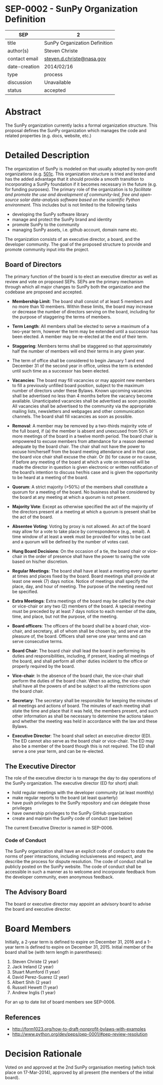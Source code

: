 # SEP-0002 - SunPy Organization Definition

| SEP           | 2 |
|---------------|---|
| title         | SunPy Organization Definition |
| author(s)     | Steven Christe |
| contact email | steven.d.christe@nasa.gov |
| date-creation | 2014/02/16 |
| type          | process |
| discussion    | Unavailable |
| status        | accepted |

# Abstract
The SunPy organization currently lacks a formal organization
structure. This proposal defines the SunPy organization which manages
the code and related properties (e.g. docs, website, etc.)

# Detailed Description
The organization of SunPy is modeled on that usually adopted by
non-profit organizations (e.g.
[501c](http://en.wikipedia.org/wiki/501(c)_organization). This
organization structure is tried and tested and has the added advantage
that it should provide a smooth transition to incorporating a SunPy
foundation if it becomes necessary in the future (e.g. for funding
purposes). The primary role of the organization is to *facilitate and
promote the use and development of community-led, free and
open-source solar data-analysis software based on the scientific
Python environment*. This includes but is not limited to the following
tasks

* developing the SunPy software library
* manage and protect the SunPy
brand and identity
* promote SunPy to the community
* managing SunPy assets, i.e. github account, domain name etc.

The organization consists of an executive director, a board, and the
developer community. The goal of the proposed structure to provide and
promote community input into the project.

## Board of Directors
The primary function of the board is to elect an executive director as
well as review and vote on proposed SEPs. SEPs are the primary
mechanism through which all major changes to SunPy both the
organization and the codebase are proposed and accepted.

* **Membership Limit**: The board shall consist of at least 5 members
and no more than 10 members. Within these limits, the board may
increase or decrease the number of directors serving on the board,
including for the purpose of staggering the terms of members.

* **Term Length**: All members shall be elected to serve a maximum of
a two-year term, however the term may be extended until a successor
has been elected. A member may be re-elected at the end of their term.

* **Staggering**: Members terms shall be staggered so that
approximately half the number of members will end their terms in any
given year.

* The term of office shall be considered to begin January 1 and end
December 31 of the second year in office, unless the term is extended
until such time as a successor has been elected.

* **Vacancies**: The board may fill vacancies or may appoint new
members to fill a previously unfilled board position, subject to the
maximum number of directors under these Bylaws.  Known upcoming
vacancies shall be advertised no less than 4 months before the vacancy
become available.  Unanticipated vacancies shall be advertised as soon
possible.  All vacancies shall be advertised to the community via the
appropriate mailing lists, newsletters and webpages and other
communication channels.  The board shall fill vacancies as soon as
possible.

* **Removal**: A member may be removed by a two-thirds majority vote
of the full board, if (a) the member is absent and unexcused from 50%
or more meetings of the board in a twelve month period.  The board
chair is empowered to excuse members from attendance for a reason
deemed adequate by the board chair. The chair shall not have the power
to excuse him/herself from the board meeting attendance and in that
case, the board vice chair shall excuse the chair. Or (b) for cause or
no cause, if before any meeting of the board at which a vote on
removal will be made the director in question is given electronic or
written notification of the board’s intention to discuss her/his case
and is given the opportunity to be heard at a meeting of the board.

* **Quorum**:  A strict majority (>50%) of the members shall
constitute a quorum for a meeting of the board. No business shall be
considered by the board at any meeting at which a quorum is not
present.

* **Majority Vote**:  Except as otherwise specified the act of the
majority of the directors present at a meeting at which a quorum is
present shall be the act of the board.

* **Absentee Voting**:  Voting by proxy is not allowed.
An act of the board may allow for a vote to take place by correspondence
(e.g., email). A time window of at least a week must be provided for votes to
be cast and a quorum will be defined by the number of votes cast.

* **Hung Board Decisions**: On the occasion of a tie, the board chair
or vice-chair in the order of presence shall have the power to swing
the vote based on his/her discretion.

* **Regular Meetings**:  The board shall have at least a meeting every
quarter at times and places fixed by the board. Board meetings shall
provide at least one week (7) days notice. Notice of meetings shall
specify the place, day, and hour of meeting. The purpose of the
meeting need not be specified.

* **Extra Meetings**:  Extra meetings of the board may be called by
the chair or vice-chair or any two (2) members of the board.  A
special meeting must be preceded by at least 7 days notice to each
member of the date, time, and place, but not the purpose, of the
meeting.

* **Board officers**: The officers of the board shall be a board
chair, vice-chair, and secretary, all of whom shall be chosen by, and
serve at the pleasure of, the board. Officers shall serve one year
terms and can serve consecutive terms.

* **Board Chair**: The board chair shall lead the board in performing
its duties and responsibilities, including, if present, leading all
meetings of the board, and shall perform all other duties incident to
the office or properly required by the board.

* **Vice-chair**: In the absence of the board chair, the vice-chair
shall perform the duties of the board chair. When so acting, the
vice-chair shall have all the powers of and be subject to all the
restrictions upon the board chair.

* **Secretary**: The secretary shall be responsible for keeping the
minutes of all meetings and actions of board.  The minutes of each
meeting shall state the time and place that it was held, the members
present, and such other information as shall be necessary to determine
the actions taken and whether the meeting was held in accordance with
the law and these Bylaws.

* **Executive Director**: The board shall select an executive director
(ED). The ED cannot also serve as the board chair or vice-chair. The
ED may also be a member of the board though this is not required. The
ED shall serve a one year term, and can be re-elected.

## The Executive Director
The role of the executive director is to manage the day to day
operations of the SunPy organization. The executive director (ED for
short) shall:

* hold regular meetings with the developer community (at least monthly)
* make regular reports to the board (at least quarterly)
* have push privileges to the SunPy repository and can delegate those privileges
* have ownership privileges to the SunPy GitHub organization
* create and maintain the SunPy code of conduct (see below)

The current Executive Director is named in SEP-0006.

### Code of Conduct

The SunPy organization shall have an explicit code of conduct to state
the norms of peer interactions, including inclusiveness and respect,
and describe the process for dispute resolution.
The code of conduct shall be publicly posted on the SunPy website.
The code of conduct shall be accessible in such
a manner as to welcome and incorporate feedback from the developer
community, even anonymous feedback.

## The Advisory Board
The board or executive director may appoint an advisory board to
advise the board and executive director.

# Board Members
Initially, a 2-year term is defined to expire on December 31, 2016 and
a 1-year term is defined to expire on December 31, 2015.  Initial
member of the board shall be (with term length in parentheses):

1. Steven Christe (2 year)
2. Jack Ireland (2 year)
3. Stuart Mumford (1 year)
4. David Perez-Suarez (2 year)
5. Albert Shih (2 year)
6. Russell Hewett (1 year)
7. Andrew Inglis (1 year)

For an up to date list of board members see SEP-0006.

## References
* http://form1023.org/how-to-draft-nonprofit-bylaws-with-examples
* http://www.python.org/dev/peps/pep-0001/#pep-review-resolution

# Decision Rationale
Voted on and approved at the 2nd SunPy organisation meeting (which took place on
17-Mar-2014), approved by all present (the members of the initial board).
